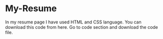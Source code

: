 # My-Resume
In my resume page I have used HTML and CSS language. You can download this code from here. Go to code section and download the code file.
